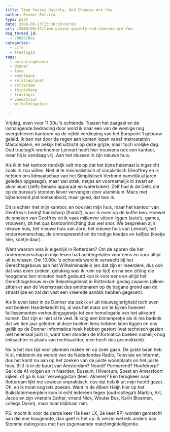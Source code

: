```yaml
---
title: Time Passes Quickly, And Chances Are Few
author: Riemer Palstra
type: post
date: 2008-09-13T23:30:10+00:00
url: /2008/09/14/time-passes-quickly-and-chances-are-few
dsq_thread_id:
  - 796567802
categories:
  - Life
  - truelogiX
tags:
  - belastingdienst
  - donner
  - lexa
  - rechtbank
  - relatieplanet
  - rotterdam
  - thinksharp
  - truelogix
  - veemstraat
  - wilhelminaplein

---
```

Vrijdag, even voor 11.00u &#8216;s ochtends. Tussen het zaagsel en de loshangende bedrading door word ik naar een van de weinige nog overgebleven kantoren op de vijfde verdieping van het Europoint 1 gebouw geleid. Ik ben net door de regen aan komen lopen vanaf metrostation Marconiplein, en bekijk het uitzicht op deze grijze, maar toch vrolijke dag. Oud truelogiX-werknemer Lennart heeft hier trouwens ook een kantoor, maar hij is vandaag vrij. Aan het klussen in zijn nieuwe huis.

Als ik in het kantoor rondkijk valt me op dat het bijna helemaal is ingericht zoals ik zou willen. Niet al te minimalistisch of simplistisch (Geoffrey en ik hebben ons lidmaatschap van het Simplistisch Verbond namelijk al jaren geleden opgezegd), maar wel strak, netjes en voornamelijk in zwart en aluminium (zelfs Senseo apparaat en waterkoker). Zelf had ik de Dells die op de bureau&#8217;s stonden liever vervangen door aluminium iMacs met bijbehorend plat toetsenbord, maar goed, dat ben ik.

Dit is echter niet mijn kantoor, en ook niet mijn huis, maar het kantoor van Geoffrey&#8217;s bedrijf thinksharp (think#), waar ik even op de koffie ben. Hoewel de smaken van Geoffrey en ik vaak mijlenver uiteen liggen (auto&#8217;s, games, vrouwen), zit het qua kantoorinrichting dus wel snor. We bespreken zijn nieuwe huis, het nieuwe huis van Jorn, het nieuwe huis van Lennart, het ondernemerschap, de omroepwereld en de nodige koetjes en kalfjes (koetje hier, koetje daar).

Want waarom was ik eigenlijk in Rotterdam? Om de sporen die het ondernemerschap in mijn leven had achtergelaten voor eens en voor altijd uit te wissen. Om 10.00u &#8216;s ochtends werd ik verwacht bij het Gerechtsgebouw aan het Wilhelminaplein (en dat zijn er meerdere, dus ook dat was even zoeken, gelukkig was ik ruim op tijd) en na een zitting die hoogstens tien minuten heeft geduurd kon ik voor eens en altijd het Gerechtsgebouw en de Belastingdienst in Rotterdam gedag zwaaien (alleen zitten er aan de Veemstraat dus ambtenaren op de begane grond aan de straatzijde en zal dat vast een vreemde aanblik hebben gegeven). 

Als ik even later in de Donner sta pak ik er uit nieuwsgierigheid toch even wat boeken Handelsrecht bij, al was het maar om te kijken hoeveel faillissementen verhoudingsgewijs tot een homologatie van het akkoord komen. Dat zijn er niet al te veel. Ik krijg een binnenpretje als ik me bedenk dat we tien jaar geleden al deze boeken links hebben laten liggen en ons gelijk op de Donner Informatica hoek hebben gestort (wat technisch gezien niet helemaal juist is, want toen stonden de Informatica boeken namelijk nog linksachter in plaats van rechtsachter, men heeft dus gesmokkeld).

Nu is het dus tijd voor plannen maken en op zoek gaan. De juiste baan heb ik al, middenin de wereld van de Nederlandse Radio, Televisie en Internet, dus het komt nu aan op het zoeken van de juiste woonplaats en het juiste huis. Blijf ik in de buurt van Amsterdam? Noord? Purmerend? Hoofddorp? Ga ik de A1 volgen en in Naarden, Bussum, Hilversum, Soest en Amersfoort kijken, of ga ik naar Verweggistan (lees: Almere)? Een terugkeer naar Rotterdam lijkt me sowieso onpraktisch, dus dat heb ik uit mijn hoofd gezet. Oh, en ik moet nog iets zoeken. Want in de Albert Heijn hier op het Buikslotermeerplein kom ik echt iedereen tegen (oud-collega&#8217;s Martijn, Art, Jacco en zijn vriendin Esther, vriend Nick, Wouter Bos, Karin Bloemen, collega Dylan), maar haar blijkbaar niet.

PS: mocht ik voor de derde keer (1e keer LX, 2e keer RP) worden gematcht aan die ene klasgenote, dan geef ik het op. Ik verzin wel iets anders dan. Stomme datingsites met hun zogenaamde matchingintelligentie.